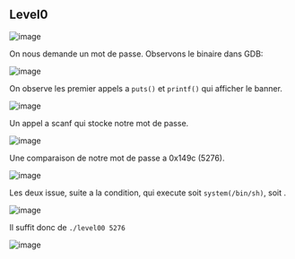 ## Level0

![image](https://user-images.githubusercontent.com/29956389/94953208-6d248b00-04e7-11eb-8beb-69cb2200ff06.png)

On nous demande un mot de passe. Observons le binaire dans GDB:

![image](https://user-images.githubusercontent.com/29956389/94953335-a957eb80-04e7-11eb-8ff3-2f24674c9f7f.png)

On observe les premier appels a `puts()` et `printf()` qui afficher le banner.

![image](https://user-images.githubusercontent.com/29956389/94953406-ce4c5e80-04e7-11eb-9e6b-28f8836ad30c.png)

Un appel a scanf qui stocke notre mot de passe.

![image](https://user-images.githubusercontent.com/29956389/94953536-ff2c9380-04e7-11eb-8959-3921597134b9.png)

Une comparaison de notre mot de passe a 0x149c (5276).

![image](https://user-images.githubusercontent.com/29956389/94953569-0eabdc80-04e8-11eb-9fb4-0cafb3240122.png)

Les deux issue, suite a la condition, qui execute soit `system(/bin/sh)`, soit .

![image](https://user-images.githubusercontent.com/29956389/94953752-592d5900-04e8-11eb-9e38-8b17953214fb.png)

Il suffit donc de `./level00 5276`

![image](https://user-images.githubusercontent.com/29956389/94953879-8da11500-04e8-11eb-9b4f-f1a783c5cbc0.png)
